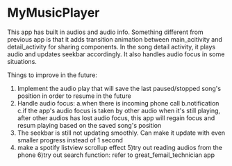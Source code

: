 # MyMusicPlayer
This app has built in audios and audio info. 
Something different from previous app is that it adds transition animation between main_acitivity and detail_activity for sharing components.
In the song detail activity, it plays audio and updates seekbar accordingly.
It also handles audio focus in some situations.

Things to improve in the future:
1) Implement the audio play that will save the last paused/stopped song's position in order to resume in the future
2) Handle audio focus:
a.when there is incoming phone call
b.notification
c.if the app's audio focus is taken by other audio when it's still playing, after other audios has lost audio focus, this app
will regain focus and resum playing based on the saved song's position
3) The seekbar is still not updating smoothly. Can make it update with even smaller progress instead of 1 second
4) make a spotify listview scrollup effect
5)try out reading audios from the phone
6)try out search function: refer to great_femail_technician app
